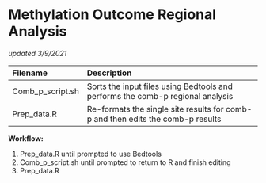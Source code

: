 # Methylation Outcome Regional Analysis
*updated 3/9/2021*

| **Filename**			| **Description** |
|:------------------------------|:----------------|
| Comb_p_script.sh		| Sorts the input files using Bedtools and performs the comb-p regional analysis |
| Prep_data.R			| Re-formats the single site results for comb-p and then edits the comb-p results |

**Workflow:**
1) Prep_data.R until prompted to use Bedtools
2) Comb_p_script.sh until prompted to return to R and finish editing
3) Prep_data.R